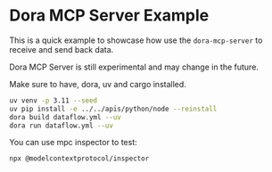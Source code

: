 # Dora MCP Server Example

This is a quick example to showcase how use the `dora-mcp-server` to receive and send back data.

Dora MCP Server is still experimental and may change in the future.

Make sure to have, dora, uv and cargo installed.

```bash
uv venv -p 3.11 --seed
uv pip install -e ../../apis/python/node --reinstall
dora build dataflow.yml --uv
dora run dataflow.yml --uv
```

You can use mpc inspector to test:

```bash
npx @modelcontextprotocol/inspector
```